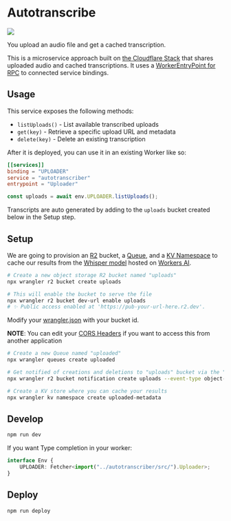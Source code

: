 # Autotranscribe

[<img src="https://img.youtube.com/vi/iTn4I8N2FQc/0.jpg">](https://youtu.be/iTn4I8N2FQc "Build a Transcription Microservice with a Named WorkerEntryPoint")

You upload an audio file and get a cached transcription.

This is a microservice approach built on [the Cloudflare Stack](https://developers.cloudflare.com) that shares uploaded audio and cached transcriptions. It uses a [WorkerEntryPoint for RPC](https://developers.cloudflare.com/workers/runtime-apis/bindings/service-bindings/rpc/) to connected service bindings.

## Usage

This service exposes the following methods:

- `listUploads()` - List available transcribed uploads
- `get(key)` - Retrieve a specific upload URL and metadata
- `delete(key)` - Delete an existing transcription

After it is deployed, you can use it in an existing Worker like so:

```toml
[[services]]
binding = "UPLOADER"
service = "autotranscriber"
entrypoint = "Uploader"
```

```typescript
const uploads = await env.UPLOADER.listUploads();
```

Transcripts are auto generated by adding to the `uploads` bucket created below in the Setup step.

## Setup

We are going to provision an [R2](https://developers.cloudflare.com/r2) bucket, a [Queue](https://developers.cloudflare.com/queues), and a [KV Namespace](https://developers.cloudflare.com/kv) to cache our results from the [Whisper model](https://developers.cloudflare.com/workers-ai/models/whisper-large-v3-turbo/) hosted on [Workers AI](https://developers.cloudflare.com/workers-ai).

```bash
# Create a new object storage R2 bucket named "uploads"
npx wrangler r2 bucket create uploads
```

```bash
# This will enable the bucket to serve the file
npx wrangler r2 bucket dev-url enable uploads
# ✨ Public access enabled at 'https://pub-your-url-here.r2.dev'.
```

Modify your [wrangler.json](./wrangler.json) with your bucket id.

**NOTE**: You can edit your [CORS Headers](https://developers.cloudflare.com/r2/buckets/cors/) if you want to access this from another application

```bash
# Create a new Queue named "uploaded"
npx wrangler queues create uploaded
```

```bash
# Get notified of creations and deletions to "uploads" bucket via the "uploaded" Queue
npx wrangler r2 bucket notification create uploads --event-type object-create --event-type object-delete --queue uploaded
```

```bash
# Create a KV store where you can cache your results
npx wrangler kv namespace create uploaded-metadata
```
## Develop

```bash
npm run dev
```

If you want Type completion in your worker:

```typescript
interface Env {
	UPLOADER: Fetcher<import("../autotranscriber/src/").Uploader>;
}
```

## Deploy

```bash
npm run deploy
```
